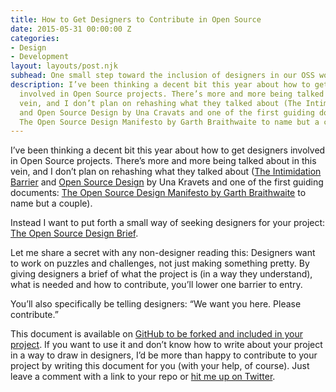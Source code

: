 ```yaml
---
title: How to Get Designers to Contribute in Open Source
date: 2015-05-31 00:00:00 Z
categories:
- Design
- Development
layout: layouts/post.njk
subhead: One small step toward the inclusion of designers in our OSS world
description: I’ve been thinking a decent bit this year about how to get designers
  involved in Open Source projects. There’s more and more being talked about in this
  vein, and I don’t plan on rehashing what they talked about (The Intimidation Barrier
  and Open Source Design by Una Cravats and one of the first guiding documents --
  The Open Source Design Manifesto by Garth Braithwaite to name but a couple).
---
```


I’ve been thinking a decent bit this year about how to get designers involved in Open Source projects. There’s more and more being talked about in this vein, and I don’t plan on rehashing what they talked about ([The Intimidation Barrier](http://opendesign.foundation/articles/barriers-for-designers/) and [Open Source Design](http://una.im/open-source-design) by Una Kravets and one of the first guiding documents: [The Open Source Design Manifesto by Garth Braithwaite](http://opendesign.foundation/articles/the-open-source-design-manifesto/) to name but a couple).

Instead I want to put forth a small way of seeking designers for your project: [The Open Source Design Brief](https://github.com/brob/Design-Brief).

Let me share a secret with any non-designer reading this: Designers want to work on puzzles and challenges, not just making something pretty. By giving designers a brief of what the project is (in a way they understand), what is needed and how to contribute, you’ll lower one barrier to entry.

You’ll also specifically be telling designers: “We want you here. Please contribute.”

This document is available on [GitHub to be forked and included in your project](https://github.com/brob/Design-Brief). If you want to use it and don’t know how to write about your project in a way to draw in designers, I’d be more than happy to contribute to your project by writing this document for you (with your help, of course). Just leave a comment with a link to your repo or [hit me up on Twitter](http://twitter.com/brob).
